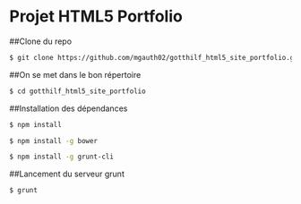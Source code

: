 # Projet HTML5 Portfolio

##Clone du repo
```sh
$ git clone https://github.com/mgauth02/gotthilf_html5_site_portfolio.git
```

##On se met dans le bon répertoire
```sh
$ cd gotthilf_html5_site_portfolio
```

##Installation des dépendances
```sh
$ npm install
```

```sh
$ npm install -g bower
```

```sh
$ npm install -g grunt-cli
```

##Lancement du serveur grunt
```sh
$ grunt
```